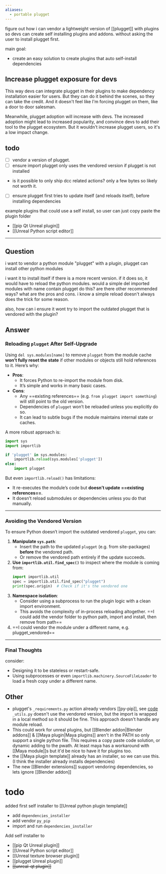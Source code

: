 ```yaml
---
aliases:
  - portable plugget
---
```

figure out how i can vendor a lightweight version of [[plugget]] with plugins
so devs can create self installing plugins and addons. without asking the user to install plugget first.

main goal:
- create an easy solution to create plugins that auto self-install dependencies
## Increase plugget exposure for devs
This way devs can integrate plugget in their plugins to make dependency installation easier for users. But they can do it behind the scenes, so they can take the credit. And it doesn't feel like I'm forcing plugget on them, like a door to door salesman.

Meanwhile, plugget adoption will increase with devs. The increased adoption might lead to increased popularity, and convince devs to add their tool to the plugget ecosystem. 
But it wouldn't increase plugget users, so it's a low impact change.
## todo
- [ ] vendor a version of plugget.
- [ ] ensure import plugget only uses the vendored version if plugget is not installed
- is it possible to only ship dcc related actions? only a few bytes so likely not worth it.
- [ ] ensure plugget first tries to update itself (and reloads itself), before installing dependencies

example plugins that could use a self install, so user can just copy paste the plugin folder
- [[pip Qt Unreal plugin]]
- [[Unreal Python script editor]]

---

## Question
i want to vendor a python module "plugget" with a plugin, plugget can install other python modules

i want it to install itself if there is a more recent version. if it does so, it would have to reload the python modules. would a simple del imported modules with name contain plugget do this? are there other recommended ways? what are the pros and cons. i know a simple reload doesn't always does the trick for some reason.

also, how can i ensure it wont try to import the outdated plugget that is vendored with the plugin?

## Answer 

### Reloading `plugget` After Self-Upgrade

Using `del sys.modules[name]` to remove `plugget` from the module cache **won’t fully reset the state** if other modules or objects still hold references to it. Here’s why:
- **Pros**:
    - It forces Python to re-import the module from disk.
    - It’s simple and works in many basic cases.
- **Cons**:
    - Any ==existing references== (e.g. `from plugget import something`) will still point to the old version.
    - Dependencies of `plugget` won’t be reloaded unless you explicitly do so.
    - It can lead to subtle bugs if the module maintains internal state or caches.

A more robust approach is:
```python
import sys
import importlib

if 'plugget' in sys.modules:
    importlib.reload(sys.modules['plugget'])
else:
    import plugget
```

But even `importlib.reload()` has limitations:
- It re-executes the module’s code but **doesn’t update ==existing references==**.
- It doesn’t reload submodules or dependencies unless you do that manually.

---
### Avoiding the Vendored Version
To ensure Python doesn’t import the outdated vendored `plugget`, you can:
1. **Manipulate `sys.path`**:
    - Insert the path to the updated `plugget` (e.g. from site-packages) **before** the vendored path.
    - Or remove the vendored path entirely if the update succeeds.
2. **Use `importlib.util.find_spec()`** to inspect where the module is coming from:
    ```python
    import importlib.util
    spec = importlib.util.find_spec("plugget")
    print(spec.origin)  # Check if it's the vendored one
    ```
3. **Namespace isolation**:
    - Consider using a subprocess to run the plugin logic with a clean import environment.
    - This avoids the complexity of in-process reloading altogether.
      ==I could add the vendor folder to python path, import and install, then remove from path==
4. ==I could vendor the module under a different name, e.g. plugget_vendored==
---
### Final Thoughts
consider:
- Designing it to be stateless or restart-safe.
- Using subprocesses or even `importlib.machinery.SourceFileLoader` to load a fresh copy under a different name.

## Other
- plugget's `_requirements.py` action already vendors [[py-pip]], see [code](https://github.com/plugget/plugget/blob/9e46d4f7588e0818adb25eb52665a1c666a93696/plugget/actions/_requirements.py#L11)
  `_utils.py` doesn't use the vendored version, but the import is wrapped in a local method so it should be fine.
  This approach doesn't handle any module reload.
- This could work for unreal plugins, but [[Blender addon|Blender addons]] & [[Maya plugin|Maya plugins]] aren't in the PATH so only support a single python file. This requires a copy paste code solution, or dynamic adding to the pwath. At least maya has a workaround with [[Maya module]]s but it'd be nice to have it for plugins too.
- the [[Maya plugin template]] already has an installer, so we can use this. (I think the installer already installs dependencies)
- The new [[Blender extensions]] support vendoring dependencies, so lets ignore [[Blender addon]]
# todo
added first self installer to [[Unreal python plugin template]]
- add `dependencies_installer`
- add vendor `py_pip`
- import and run `dependencies_installer`

Add self installer to 
- [[pip Qt Unreal plugin]]
- [[Unreal Python script editor]]
- [[Unreal texture browser plugin]]
- [[plugget Unreal plugin]]
- ~~[[unreal-qt plugin]]~~